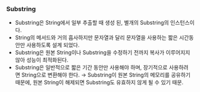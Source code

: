 ### **Substring**

- Substring은 String에서 일부 추출할 때 생성 된, 별개의 Substring의 인스턴스이다.
- String의 메서드와 거의 흡사하지만 문자열과 달리 문자열을 사용하는 짧은 시간동안만 사용하도록 설계 되었다.
- Substring은 원본 String이나 Substring을 수정하기 전까지 복사가 이루어지지 않아 성능이 최적화된다.
- Substring은 일반적으로 짧은 기간 동안만 사용해야 하며, 장기적으로 사용하려면 String으로 변환해야 한다. → Substring이 원본 String의 메모리를 공유하기 때문에, 원본 String이 해제되면 Substring도 유효하지 않게 될 수 있기 때문.